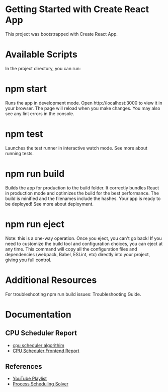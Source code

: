 # Getting Started with Create React App
This project was bootstrapped with Create React App.

# Available Scripts
In the project directory, you can run:

# npm start
Runs the app in development mode.
Open http://localhost:3000 to view it in your browser.
The page will reload when you make changes.
You may also see any lint errors in the console.
# npm test
Launches the test runner in interactive watch mode.
See more about running tests.
# npm run build
Builds the app for production to the build folder.
It correctly bundles React in production mode and optimizes the build for the best performance.
The build is minified and the filenames include the hashes.
Your app is ready to be deployed!
See more about deployment.
# npm run eject
Note: this is a one-way operation. Once you eject, you can't go back!
If you need to customize the build tool and configuration choices, you can eject at any time.
This command will copy all the configuration files and dependencies (webpack, Babel, ESLint, etc) directly into your project, giving you full control.
# Additional Resources
For troubleshooting npm run build issues: Troubleshooting Guide.



# Documentation

## CPU Scheduler Report
- [cpu scheduler algorithim](https://github.com/AmanKumar-26/cpu-scheduling/blob/main/cpu-scheduler.pdf)
- [CPU Scheduler Frontend Report](https://github.com/AmanKumar-26/cpu-scheduling/blob/main/cpu-scheduler_frontend.pdf)

## References
- [YouTube Playlist](https://youtube.com/playlist?list=PLBlnK6fEyqRitWSE_AyyySWfhRgyA-rHk&si=_SGiuph7PsqvOSms)
- [Process Scheduling Solver](https://process-scheduling-solver.boonsuen.com/)

